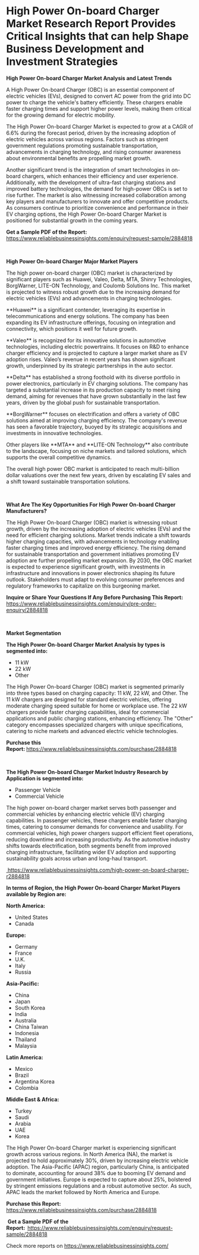 <p><h1>High Power On-board Charger Market Research Report Provides Critical Insights that can help Shape Business Development and Investment Strategies</h1></p><p><strong>High Power On-board Charger Market Analysis and Latest Trends</strong></p>
<p><p>A High Power On-board Charger (OBC) is an essential component of electric vehicles (EVs), designed to convert AC power from the grid into DC power to charge the vehicle's battery efficiently. These chargers enable faster charging times and support higher power levels, making them critical for the growing demand for electric mobility.</p><p>The High Power On-board Charger Market is expected to grow at a CAGR of 6.6% during the forecast period, driven by the increasing adoption of electric vehicles across various regions. Factors such as stringent government regulations promoting sustainable transportation, advancements in charging technology, and rising consumer awareness about environmental benefits are propelling market growth. </p><p>Another significant trend is the integration of smart technologies in on-board chargers, which enhances their efficiency and user experience. Additionally, with the development of ultra-fast charging stations and improved battery technologies, the demand for high-power OBCs is set to rise further. The market is also witnessing increased collaboration among key players and manufacturers to innovate and offer competitive products. As consumers continue to prioritize convenience and performance in their EV charging options, the High Power On-board Charger Market is positioned for substantial growth in the coming years.</p></p>
<p><strong>Get a Sample PDF of the Report:&nbsp;</strong> <a href="https://www.reliablebusinessinsights.com/enquiry/request-sample/2884818?utm_campaign=2446&utm_medium=2&utm_source=Github&utm_content=ia&utm_term=13032025&utm_id=high-power-on-board-charger">https://www.reliablebusinessinsights.com/enquiry/request-sample/2884818</a></p>
<p>&nbsp;</p>
<p><strong>High Power On-board Charger Major Market Players</strong></p>
<p><p>The high power on-board charger (OBC) market is characterized by significant players such as Huawei, Valeo, Delta, MTA, Shinry Technologies, BorgWarner, LITE-ON Technology, and Coulomb Solutions Inc. This market is projected to witness robust growth due to the increasing demand for electric vehicles (EVs) and advancements in charging technologies.</p><p>**Huawei** is a significant contender, leveraging its expertise in telecommunications and energy solutions. The company has been expanding its EV infrastructure offerings, focusing on integration and connectivity, which positions it well for future growth.</p><p>**Valeo** is recognized for its innovative solutions in automotive technologies, including electric powertrains. It focuses on R&D to enhance charger efficiency and is projected to capture a larger market share as EV adoption rises. Valeo’s revenue in recent years has shown significant growth, underpinned by its strategic partnerships in the auto sector.</p><p>**Delta** has established a strong foothold with its diverse portfolio in power electronics, particularly in EV charging solutions. The company has targeted a substantial increase in its production capacity to meet rising demand, aiming for revenues that have grown substantially in the last few years, driven by the global push for sustainable transportation.</p><p>**BorgWarner** focuses on electrification and offers a variety of OBC solutions aimed at improving charging efficiency. The company's revenue has seen a favorable trajectory, buoyed by its strategic acquisitions and investments in innovative technologies.</p><p>Other players like **MTA** and **LITE-ON Technology** also contribute to the landscape, focusing on niche markets and tailored solutions, which supports the overall competitive dynamics.</p><p>The overall high power OBC market is anticipated to reach multi-billion dollar valuations over the next few years, driven by escalating EV sales and a shift toward sustainable transportation solutions.</p></p>
<p>&nbsp;</p>
<p><strong>What Are The Key Opportunities For High Power On-board Charger Manufacturers?</strong></p>
<p><p>The High Power On-board Charger (OBC) market is witnessing robust growth, driven by the increasing adoption of electric vehicles (EVs) and the need for efficient charging solutions. Market trends indicate a shift towards higher charging capacities, with advancements in technology enabling faster charging times and improved energy efficiency. The rising demand for sustainable transportation and government initiatives promoting EV adoption are further propelling market expansion. By 2030, the OBC market is expected to experience significant growth, with investments in infrastructure and innovations in power electronics shaping its future outlook. Stakeholders must adapt to evolving consumer preferences and regulatory frameworks to capitalize on this burgeoning market.</p></p>
<p><strong>Inquire or Share Your Questions If Any Before Purchasing This Report:</strong> <a href="https://www.reliablebusinessinsights.com/enquiry/pre-order-enquiry/2884818?utm_campaign=2446&utm_medium=2&utm_source=Github&utm_content=ia&utm_term=13032025&utm_id=high-power-on-board-charger">https://www.reliablebusinessinsights.com/enquiry/pre-order-enquiry/2884818</a></p>
<p>&nbsp;</p>
<p><strong>Market Segmentation</strong></p>
<p><strong>The High Power On-board Charger Market Analysis by types is segmented into:</strong></p>
<p><ul><li>11 kW</li><li>22 kW</li><li>Other</li></ul></p>
<p><p>The High Power On-board Charger (OBC) market is segmented primarily into three types based on charging capacity: 11 kW, 22 kW, and Other. The 11 kW chargers are designed for standard electric vehicles, offering moderate charging speed suitable for home or workplace use. The 22 kW chargers provide faster charging capabilities, ideal for commercial applications and public charging stations, enhancing efficiency. The "Other" category encompasses specialized chargers with unique specifications, catering to niche markets and advanced electric vehicle technologies.</p></p>
<p><strong>Purchase this Report:&nbsp;</strong><a href="https://www.reliablebusinessinsights.com/purchase/2884818?utm_campaign=2446&utm_medium=2&utm_source=Github&utm_content=ia&utm_term=13032025&utm_id=high-power-on-board-charger">https://www.reliablebusinessinsights.com/purchase/2884818</a></p>
<p>&nbsp;</p>
<p><strong>The High Power On-board Charger Market Industry Research by Application is segmented into:</strong></p>
<p><ul><li>Passenger Vehicle</li><li>Commercial Vehicle</li></ul></p>
<p><p>The high power on-board charger market serves both passenger and commercial vehicles by enhancing electric vehicle (EV) charging capabilities. In passenger vehicles, these chargers enable faster charging times, catering to consumer demands for convenience and usability. For commercial vehicles, high power chargers support efficient fleet operations, reducing downtime and increasing productivity. As the automotive industry shifts towards electrification, both segments benefit from improved charging infrastructure, facilitating wider EV adoption and supporting sustainability goals across urban and long-haul transport.</p></p>
<p><a href="https://www.reliablebusinessinsights.com/high-power-on-board-charger-r2884818?utm_campaign=2446&utm_medium=2&utm_source=Github&utm_content=ia&utm_term=13032025&utm_id=high-power-on-board-charger">&nbsp;https://www.reliablebusinessinsights.com/high-power-on-board-charger-r2884818</a></p>
<p><strong>In terms of Region, the High Power On-board Charger Market Players available by Region are:</strong></p>
<p>
    <p> <strong> North America: </strong>
        <ul>
            <li>United States</li>
            <li>Canada</li>
        </ul>
        </p> 
    <p> <strong> Europe: </strong>
        <ul>
            <li>Germany</li>
            <li>France</li>
            <li>U.K.</li>
            <li>Italy</li>
            <li>Russia</li>
        </ul>
        </p> 
    <p> <strong> Asia-Pacific: </strong>
        <ul>
            <li>China</li>
            <li>Japan</li>
            <li>South Korea</li>
            <li>India</li>
            <li>Australia</li>
            <li>China Taiwan</li>
            <li>Indonesia</li>
            <li>Thailand</li>
            <li>Malaysia</li>
        </ul>
        </p> 
    <p> <strong> Latin America: </strong>
        <ul>
            <li>Mexico</li>
            <li>Brazil</li>
            <li>Argentina Korea</li>
            <li>Colombia</li>
        </ul>
        </p> 
    <p> <strong> Middle East & Africa: </strong>
        <ul>
            <li>Turkey</li>
            <li>Saudi</li>
            <li>Arabia</li>
            <li>UAE</li>
            <li>Korea</li>
        </ul>
    </p>
    </p>
<p><p>The High Power On-board Charger market is experiencing significant growth across various regions. In North America (NA), the market is projected to hold approximately 30%, driven by increasing electric vehicle adoption. The Asia-Pacific (APAC) region, particularly China, is anticipated to dominate, accounting for around 38% due to booming EV demand and government initiatives. Europe is expected to capture about 25%, bolstered by stringent emissions regulations and a robust automotive sector. As such, APAC leads the market followed by North America and Europe.</p></p>
<p><strong>Purchase this Report: </strong><a href="https://www.reliablebusinessinsights.com/purchase/2884818?utm_campaign=2446&utm_medium=2&utm_source=Github&utm_content=ia&utm_term=13032025&utm_id=high-power-on-board-charger">https://www.reliablebusinessinsights.com/purchase/2884818</a></p>
<p>&nbsp;<strong>Get a Sample PDF of the Report:&nbsp;&nbsp;</strong><a href="https://www.reliablebusinessinsights.com/enquiry/request-sample/2884818?utm_campaign=2446&utm_medium=2&utm_source=Github&utm_content=ia&utm_term=13032025&utm_id=high-power-on-board-charger">https://www.reliablebusinessinsights.com/enquiry/request-sample/2884818</a></p>
<p><strong></strong></p>
<p>Check more reports on <a href="https://www.reliablebusinessinsights.com/?utm_campaign=2446&utm_medium=2&utm_source=Github&utm_content=ia&utm_term=13032025&utm_id=high-power-on-board-charger">https://www.reliablebusinessinsights.com/</a></p>